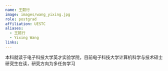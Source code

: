 ```yaml
---
name: 王懿行
image: images/wang_yixing.jpg
role: postgrad
affiliation: UESTC
aliases:
  - 王懿行
  - Yixing Wang
links:
---
```


本科就读于电子科技大学英才实验学院，目前电子科技大学计算机科学与技术硕士研究生在读，研究方向为多任务学习
